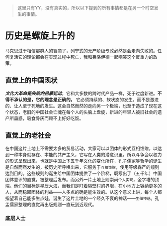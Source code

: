 > 这里只有YY，没有真实的，所以以下提到的所有事情都是在另一个时空发生的事情。
# 历史是螺旋上升的
马克思过于相信那群人的智商了，列宁式的无产阶级专政必然是会走向失败的。任何复活它的理论都会在实现过程中死亡，我和弗洛伊德一起嘲笑这个反重力的政策。
## 直觉上的中国现状
***文化大革命是失败的启蒙运动***，它和大多数的跨时代产品一样，死于过度新进。**不得不承认的是，它的理念是正确的。** 它必须持续的、软状态的发生，而不是激进的、让人至于死地的发生。这会自然而然的走向另一个极端，也至于造成了现在这个状态，老旧的中国社会亡魂在每个人的头脑上盘旋，新进的年轻人被旧社会的遗产所蛊惑，吸食骨灰而顾不上好好吃饭。
## 直觉上的老社会
在中国这片土地上不需要太多的贸易活动，大家可以以团体的形式互相馈赠，以达到一种本身就存在、本能的共产主义，它写在人类的潜意识里。所以斗争会以权力的形式呈现出来，也就是中国上下五千年文化的变化所在，孔子儒家等哲学的诞生是自然而然发生的，被历史所呼唤出来，它服务于`互相馈赠`，使用等级森严的规则达到目的。这些规则的诞生给中国团体提供了一个阶梯，既写出了（五千年）中国团体意识的直觉，被整理后发布。而另外一片土地上则崇尚`个人实现`，金字塔的顶端。他们的目标是星辰大海，而我们是盯着隔壁村的界限，在小地方上容纳更多的人，从而稳固团体的利益——人多点的确是能生效的。从这个意义上讲，每个人都指望着自己能多生点娃，诞生了这片土地的一个经久不衰的神话——`生殖神话`。孔孟儒家整理的直觉再出版规则一直玩到近现代。
### 底层人士
